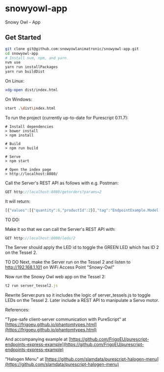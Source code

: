 # snowyowl-app
Snowy Owl - App

## Get Started

```bash
git clone git@github.com:snowyowlanimatronic/snowyowl-app.git
cd snowyowl-app
# Install nvm, npm, and yarn.
nvm use
yarn run installPackages
yarn run buildDist
```

On Linux:
```bash
xdg-open dist/index.html
```

On Windows:
```bash
start .\dist\index.html
```

To run the project (currently up-to-date for Purescript 0.11.7):

```
# Install dependencies
> bower install
> npm install

# Build
> npm run build

# Serve
> npm start

# Open the index page
> http://localhost:8080/
```

Call the Server's REST API as follows with e.g. Postman:

```javascript
GET http://localhost:8080/getorders?params=2
```

It will return:

```javascript
[{"values":[{"quantity":6,"productId":2}],"tag":"EndpointExample.Model.Order"}]
```

TO DO:

Make it so that we can call the Server's REST API with:

```javascript
GET http://localhost:8080/leds/2
```

The Server should apply the LED id to toggle the GREEN LED which has ID 2 on the Tessel 2.

TO DO Next, make the Server run on the Tessel 2 and listen to http://192.168.1.101 on WiFi Access Point "Snowy-Owl"

Now run the Snowy Owl web app on the Tessel 2:

```javascript
t2 run server_tessel2.js
```

Rewrite Server.purs so it includes the logic of server_tessels.js to toggle LEDs on the Tessel 2. Later include a REST API to manipulate a Servo motor.

References:

"Type-safe client-server communication with PureScript" at 
[https://frigoeu.github.io/phantomtypes.html](https://frigoeu.github.io/phantomtypes.html)

And accompanying example at [https://github.com/FrigoEU/purescript-endpoints-express-example](https://github.com/FrigoEU/purescript-endpoints-express-example)

"Halogen Menu" at [https://github.com/slamdata/purescript-halogen-menu](https://github.com/slamdata/purescript-halogen-menu)
